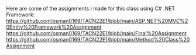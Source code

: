 Here are some of the assignments i made for this class using C# .NET Framework:
https://github.com/osman0169/TACN22E1/blob/main/ASP.NET%20MVC%20Entity%20Framework%20Assignment
https://github.com/osman0169/TACN22E1/blob/main/Final%20Assignment
https://github.com/osman0169/TACN22E1/blob/main/Method%20Class%20Assignment
